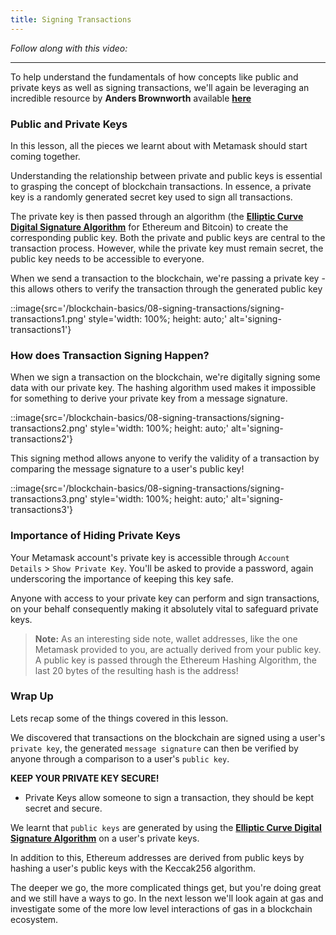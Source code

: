 ```yaml
---
title: Signing Transactions
---
```


_Follow along with this video:_

---

To help understand the fundamentals of how concepts like public and private keys as well as signing transactions, we'll again be leveraging an incredible resource by **Anders Brownworth** available [**here**](https://andersbrownworth.com/blockchain/public-private-keys/)

### Public and Private Keys

In this lesson, all the pieces we learnt about with Metamask should start coming together.

Understanding the relationship between private and public keys is essential to grasping the concept of blockchain transactions. In essence, a private key is a randomly generated secret key used to sign all transactions.

The private key is then passed through an algorithm (the [**Elliptic Curve Digital Signature Algorithm**](https://en.wikipedia.org/wiki/Elliptic_Curve_Digital_Signature_Algorithm) for Ethereum and Bitcoin) to create the corresponding public key. Both the private and public keys are central to the transaction process. However, while the private key must remain secret, the public key needs to be accessible to everyone.

When we send a transaction to the blockchain, we're passing a private key - this allows others to verify the transaction through the generated public key

::image{src='/blockchain-basics/08-signing-transactions/signing-transactions1.png' style='width: 100%; height: auto;' alt='signing-transactions1'}

### How does Transaction Signing Happen?

When we sign a transaction on the blockchain, we're digitally signing some data with our private key. The hashing algorithm used makes it impossible for something to derive your private key from a message signature.

::image{src='/blockchain-basics/08-signing-transactions/signing-transactions2.png' style='width: 100%; height: auto;' alt='signing-transactions2'}

This signing method allows anyone to verify the validity of a transaction by comparing the message signature to a user's public key!

::image{src='/blockchain-basics/08-signing-transactions/signing-transactions3.png' style='width: 100%; height: auto;' alt='signing-transactions3'}

### Importance of Hiding Private Keys

Your Metamask account's private key is accessible through `Account Details` > `Show Private Key`. You'll be asked to provide a password, again underscoring the importance of keeping this key safe.

Anyone with access to your private key can perform and sign transactions, on your behalf consequently making it absolutely vital to safeguard private keys.

> **Note:** As an interesting side note, wallet addresses, like the one Metamask provided to you, are actually derived from your public key. A public key is passed through the Ethereum Hashing Algorithm, the last 20 bytes of the resulting hash is the address!

### Wrap Up

Lets recap some of the things covered in this lesson.

We discovered that transactions on the blockchain are signed using a user's `private key`, the generated `message signature` can then be verified by anyone through a comparison to a user's `public key`.

**KEEP YOUR PRIVATE KEY SECURE!**

- Private Keys allow someone to sign a transaction, they should be kept secret and secure.

We learnt that `public keys` are generated by using the [**Elliptic Curve Digital Signature Algorithm**](https://en.wikipedia.org/wiki/Elliptic_Curve_Digital_Signature_Algorithm) on a user's private keys.

In addition to this, Ethereum addresses are derived from public keys by hashing a user's public keys with the Keccak256 algorithm.

The deeper we go, the more complicated things get, but you're doing great and we still have a ways to go. In the next lesson we'll look again at gas and investigate some of the more low level interactions of gas in a blockchain ecosystem.
